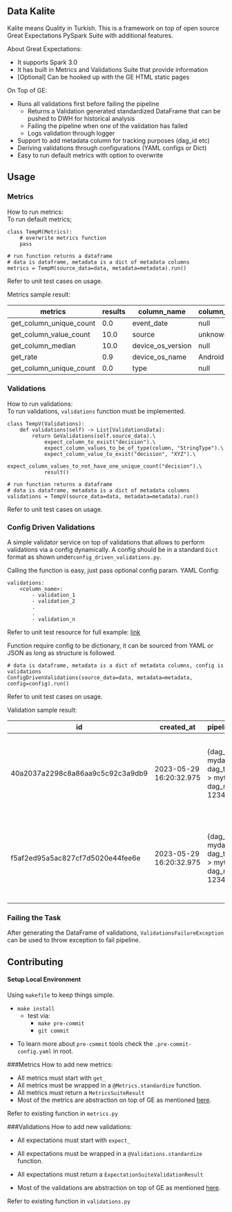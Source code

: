 ## Data Kalite
Kalite means Quality in Turkish.
This is a framework on top of open source Great Expectations PySpark Suite with additional features.

About Great Expectations:
- It supports Spark 3.0
- It has built in Metrics and Validations Suite that provide information
- [Optional] Can be hooked up with the GE HTML static pages

On Top of GE:
- Runs all validations first before failing the pipeline
    - Returns a Validation generated standardized DataFrame that can be pushed to DWH for historical analysis
    - Failing the pipeline when one of the validation has failed
    - Logs validation through logger
- Support to add metadata column for tracking purposes (dag_id etc)
- Deriving validations through configurations (YAML configs or Dict)
- Easy to run default metrics with option to overwrite

## Usage
### Metrics
How to run metrics: </br>
To run default metrics;
```
class TempM(Metrics):
    # overwrite metrics function
    pass

# run function returns a dataframe    
# data is dataframe, metadata is a dict of metadata columns
metrics = TempM(source_data=data, metadata=metadata).run()
```
Refer to unit test cases on usage.

Metrics sample result: 

|metrics                |results|column_name      |column_value|dag_id|dag_run_id|dag_task_id|
|-----------------------|-------|-----------------|------------|------|----------|-----------|
|get_column_unique_count|0.0    |event_date       |null        |mydag |123456    |mytask     |
|get_column_value_count |10.0   |source           |unknown     |mydag |123456    |mytask     |
|get_column_median      |10.0   |device_os_version|null        |mydag |123456    |mytask     |
|get_rate               |0.9    |device_os_name   |Android     |mydag |123456    |mytask     |
|get_column_unique_count|0.0    |type             |null        |mydag |123456    |mytask     |


### Validations
How to run validations: </br>
To run validations, `validations` function must be implemented.
```
class TempV(Validations):
    def validations(self) -> List[ValidationsData]:
        return GeValidations(self.source_data).\
            expect_column_to_exist("decision").\
            expect_column_values_to_be_of_type(column, "StringType").\
            expect_column_value_to_exist("decision", "XYZ").\
            expect_column_values_to_not_have_one_unique_count("decision").\
            result()

# run function returns a dataframe
# data is dataframe, metadata is a dict of metadata columns
validations = TempV(source_data=data, metadata=metadata).run()
```
Refer to unit test cases on usage.

### Config Driven Validations
A simple validator service on top of validations that allows to perform validations via a config dynamically.
A config should be in a standard `Dict` format as shown under`config_driven_validations.py`.

Calling the function is easy, just pass optional config param.
YAML Config:
```
validations:
    <column_name>:
        - validation_1
        - validation_2
        .
        .
        - validation_n
```
Refer to unit test resource for full example: [link](https://github.com/MJFND/Data-Kalite/blob/main/tests/resources/config.yaml)

Function require config to be dictionary, it can be sourced from YAML or JSON as long as structure is followed.
```
# data is dataframe, metadata is a dict of metadata columns, config is validations
ConfigDrivenValidations(source_data=data, metadata=metadata, config=config).run()
```
Refer to unit test cases on usage.

Validation sample result: 

|id                              |created_at             |pipeline_args                                                 |dag_id|dag_run_id|dag_task_id|validations                        |results|column_name  |ge_metadata                                                                                                                                                                                                                                                                                                                                                                                                                                                                                                                                                   |
|--------------------------------|-----------------------|--------------------------------------------------------------|------|----------|-----------|-----------------------------------|-------|-------------|--------------------------------------------------------------------------------------------------------------------------------------------------------------------------------------------------------------------------------------------------------------------------------------------------------------------------------------------------------------------------------------------------------------------------------------------------------------------------------------------------------------------------------------------------------------|
|40a2037a2298c8a86aa9c5c92c3a9db9|2023-05-29 16:20:32.975|{dag_id -> mydag, dag_task_id -> mytask, dag_run_id -> 123456}|mydag |123456    |mytask     |expect_column_to_exist             |PASS   |decision     |{"meta": {}, "result": {}, "success": true, "expectation_config": {"meta": {}, "kwargs": {"column": "decision", "result_format": "BASIC"}, "expectation_type": "expect_column_to_exist"}, "exception_info": {"raised_exception": false, "exception_traceback": null, "exception_message": null}}                                                                                                                                                                                                                                                              |
|f5af2ed95a5ac827cf7d5020e44fee6e|2023-05-29 16:20:32.975|{dag_id -> mydag, dag_task_id -> mytask, dag_run_id -> 123456}|mydag |123456    |mytask     |expect_column_values_to_be_of_type |PASS   |decision     |{"meta": {}, "result": {"observed_value": "StringType"}, "success": true, "expectation_config": {"meta": {}, "kwargs": {"column": "decision", "type_": "StringType", "result_format": "BASIC"}, "expectation_type": "expect_column_values_to_be_of_type"}, "exception_info": {"raised_exception": false, "exception_traceback": null, "exception_message": null}} 

### Failing the Task
After generating the DataFrame of validations, `ValidationsFailureException` can be used to throw exception to fail pipeline.

## Contributing
#### Setup Local Environment
Using `makefile` to keep things simple.

- `make install`
    - test via:
        - `make pre-commit`
        - `git commit`

* To learn more about `pre-commit` tools check the `.pre-commit-config.yaml` in root.

###Metrics
How to add new metrics:
- All metrics must start with `get_`
- All metrics must be wrapped in a `@Metrics.standardize` function.
- All metrics must return a `MetricsSuiteResult`
- Most of the metrics are abstraction on top of GE as mentioned [here](https://github.com/great-expectations/great_expectations/blob/develop/great_expectations/dataset/sparkdf_dataset.py#L632).

Refer to existing function in `metrics.py`

###Validations
How to add new validations:
- All expectations must start with `expect_`
- All expectations must be wrapped in a `@Validations.standardize` function.
- All expectations must return a `ExpectationSuiteValidationResult`

- Most of the validations are abstraction on top of GE as mentioned [here](https://github.com/great-expectations/great_expectations/blob/develop/great_expectations/dataset/sparkdf_dataset.py#L844).

Refer to existing function in `validations.py`
